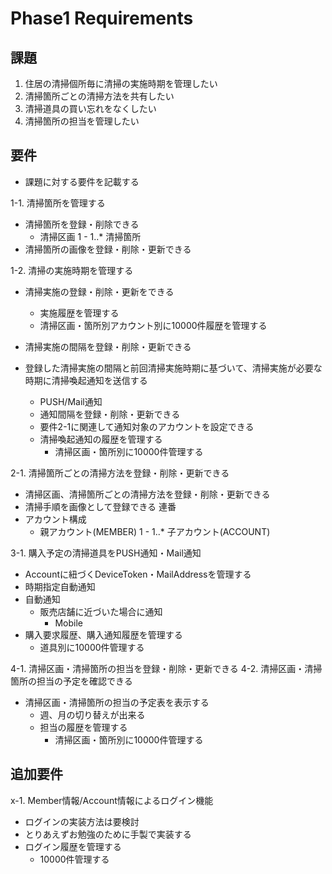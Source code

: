 # Phase1 Requirements

## 課題

1. 住居の清掃個所毎に清掃の実施時期を管理したい
2. 清掃箇所ごとの清掃方法を共有したい
3. 清掃道具の買い忘れをなくしたい
4. 清掃箇所の担当を管理したい

## 要件

- 課題に対する要件を記載する

1-1. 清掃箇所を管理する
  - 清掃箇所を登録・削除できる
    - 清掃区画 1 - 1..* 清掃箇所
  - 清掃箇所の画像を登録・削除・更新できる
   
1-2. 清掃の実施時期を管理する
  - 清掃実施の登録・削除・更新をできる
    - 実施履歴を管理する
    - 清掃区画・箇所別アカウント別に10000件履歴を管理する

  - 清掃実施の間隔を登録・削除・更新できる
    
  - 登録した清掃実施の間隔と前回清掃実施時期に基づいて、清掃実施が必要な時期に清掃喚起通知を送信する
    - PUSH/Mail通知
    - 通知間隔を登録・削除・更新できる
    - 要件2-1に関連して通知対象のアカウントを設定できる
    - 清掃喚起通知の履歴を管理する
      - 清掃区画・箇所別に10000件管理する

2-1. 清掃箇所ごとの清掃方法を登録・削除・更新できる
  - 清掃区画、清掃箇所ごとの清掃方法を登録・削除・更新できる
  - 清掃手順を画像として登録できる 連番
  - アカウント構成
    - 親アカウント(MEMBER) 1 - 1..* 子アカウント(ACCOUNT)

3-1. 購入予定の清掃道具をPUSH通知・Mail通知
  - Accountに紐づくDeviceToken・MailAddressを管理する
  - 時期指定自動通知
  - 自動通知
    - 販売店舗に近づいた場合に通知
      - Mobile
  - 購入要求履歴、購入通知履歴を管理する
    - 道具別に10000件管理する

4-1. 清掃区画・清掃箇所の担当を登録・削除・更新できる
4-2. 清掃区画・清掃箇所の担当の予定を確認できる
  - 清掃区画・清掃箇所の担当の予定表を表示する
    - 週、月の切り替えが出来る
    - 担当の履歴を管理する
      - 清掃区画・箇所別に10000件管理する

## 追加要件

x-1. Member情報/Account情報によるログイン機能
  - ログインの実装方法は要検討
  - とりあえずお勉強のために手製で実装する
  - ログイン履歴を管理する
    - 10000件管理する

